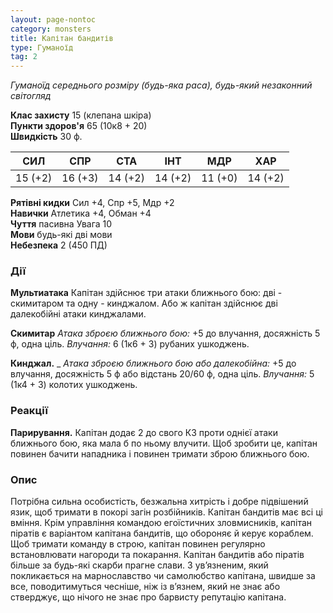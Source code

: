 ```yaml
---
layout: page-nontoc
category: monsters
title: Капітан бандитів
type: Гуманоїд
tag: 2
---
```


_Гуманоїд середнього розміру (будь-яка раса), будь-який незаконний світогляд_

**Клас захисту** 15 (клепана шкіра)    
**Пункти здоров'я** 65 (10к8 + 20)    
**Швидкість** 30 ф.  

| СИЛ     | СПР     | СТА     | ІНТ     | МДР     | ХАР     |
| ------- | ------- | ------- | ------- | ------- | ------- |
| 15 (+2) | 16 (+3) | 14 (+2) | 14 (+2) | 11 (+0) | 14 (+2) |

**Рятівні кидки** Сил +4, Спр +5, Мдр +2    
**Навички** Атлетика +4, Обман +4    
**Чуття** пасивна Увага 10    
**Мови** будь-які дві мови    
**Небезпека** 2 (450 ПД)  

### Дії
**Мультиатака** Капітан здійснює три атаки ближнього бою: дві - скимитаром та одну - кинджалом. Або ж капітан здійснює дві далекобійні атаки кинджалами.    

**Скимитар** _Атака зброєю ближнього бою:_ +5 до влучання, досяжність 5 ф, одна ціль. _Влучання:_ 6 (1к6 + 3) рубаних ушкоджень.    

**Кинджал.** _ _Атака зброєю ближнього бою або далекобійна:_ +5 до влучання, досяжність 5 ф або відстань 20/60 ф, одна ціль.  _Влучання:_ 5 (1к4 + 3) колотих ушкоджень.

### Реакції
**Парирування.** Капітан додає 2 до свого КЗ проти однієї атаки ближнього бою, яка мала б по ньому влучити. Щоб зробити це, капітан повинен бачити нападника і повинен тримати зброю ближнього бою.  

### Опис
Потрібна сильна особистість, безжальна хитрість і добре підвішений язик, щоб тримати в покорі загін розбійників. Капітан бандитів має всі ці вміння. Крім управління командою егоїстичних зловмисників, капітан піратів є варіантом капітана бандитів, що обороняє й керує кораблем. Щоб тримати команду в строю, капітан повинен регулярно встановлювати нагороди та покарання. Капітан бандитів або піратів більше за будь-які скарби прагне слави. З ув’язненим, який покликається на марнославство чи самолюбство капітана, швидше за все, поводитимуться чесніше, ніж із в’язнем, який не знає або стверджує, що нічого не знає про барвисту репутацію капітана. 
